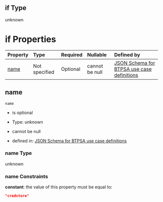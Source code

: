 ## if Type

unknown

# if Properties

| Property      | Type          | Required | Nullable       | Defined by                                                                                                                                                                                                        |
| :------------ | :------------ | :------- | :------------- | :---------------------------------------------------------------------------------------------------------------------------------------------------------------------------------------------------------------- |
| [name](#name) | Not specified | Optional | cannot be null | [JSON Schema for BTPSA use case definitions](btpsa-usecase-properties-services-items-allof-1-then-allof-28-if-properties-name.md "undefined#/properties/services/items/allOf/1/then/allOf/28/if/properties/name") |

## name



`name`

*   is optional

*   Type: unknown

*   cannot be null

*   defined in: [JSON Schema for BTPSA use case definitions](btpsa-usecase-properties-services-items-allof-1-then-allof-28-if-properties-name.md "undefined#/properties/services/items/allOf/1/then/allOf/28/if/properties/name")

### name Type

unknown

### name Constraints

**constant**: the value of this property must be equal to:

```json
"credstore"
```
